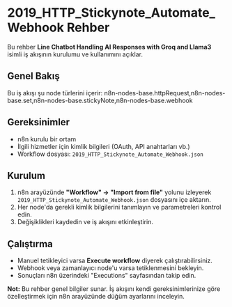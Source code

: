 # 2019_HTTP_Stickynote_Automate_Webhook Rehber

Bu rehber **Line Chatbot Handling AI Responses with Groq and Llama3** isimli iş akışının kurulumu ve kullanımını açıklar.

## Genel Bakış
Bu iş akışı şu node türlerini içerir: n8n-nodes-base.httpRequest,n8n-nodes-base.set,n8n-nodes-base.stickyNote,n8n-nodes-base.webhook

## Gereksinimler
- n8n kurulu bir ortam
- İlgili hizmetler için kimlik bilgileri (OAuth, API anahtarları vb.)
- Workflow dosyası: `2019_HTTP_Stickynote_Automate_Webhook.json`

## Kurulum
1. n8n arayüzünde **"Workflow" → "Import from file"** yolunu izleyerek `2019_HTTP_Stickynote_Automate_Webhook.json` dosyasını içe aktarın.
2. Her node'da gerekli kimlik bilgilerini tanımlayın ve parametreleri kontrol edin.
3. Değişiklikleri kaydedin ve iş akışını etkinleştirin.

## Çalıştırma
- Manuel tetikleyici varsa **Execute workflow** diyerek çalıştırabilirsiniz.
- Webhook veya zamanlayıcı node'u varsa tetiklenmesini bekleyin.
- Sonuçları n8n üzerindeki "Executions" sayfasından takip edin.

**Not:** Bu rehber genel bilgiler sunar. İş akışını kendi gereksinimlerinize göre özelleştirmek için n8n arayüzünde düğüm ayarlarını inceleyin.
